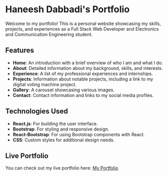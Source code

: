# Haneesh Dabbadi's Portfolio

Welcome to my portfolio! This is a personal website showcasing my skills, projects, and experiences as a Full Stack Web Developer and Electronics and Communication Engineering student.

## Features

- **Home**: An introduction with a brief overview of who I am and what I do.
- **About**: Detailed information about my background, skills, and interests.
- **Experience**: A list of my professional experiences and internships.
- **Projects**: Information about notable projects, including a link to my digital voting machine project.
- **Gallery**: A carousel showcasing various images.
- **Contact**: Contact information and links to my social media profiles.

## Technologies Used

- **React.js**: For building the user interface.
- **Bootstrap**: For styling and responsive design.
- **React-Bootstrap**: For using Bootstrap components with React.
- **CSS**: Custom styles for additional design needs.

## Live Portfolio

You can check out my live portfolio here: [My Portfolio](https://my-portfolio.vercel.app)
